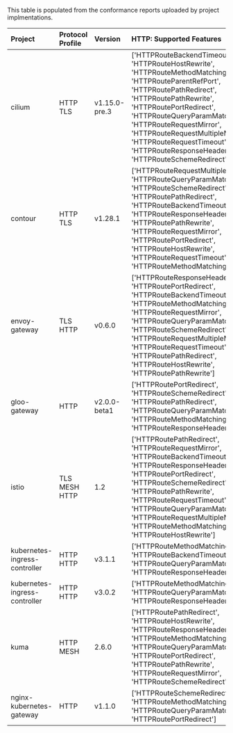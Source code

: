 This table is populated from the conformance reports uploaded by project implmentations.

| Project                       | Protocol Profile   | Version       | HTTP: Supported Features                                                                                                                                                                                                                                                                                                                                                    | MESH: Supported Features                                                                                                                                                                                                                                                                                                                          |
|:------------------------------|:-------------------|:--------------|:----------------------------------------------------------------------------------------------------------------------------------------------------------------------------------------------------------------------------------------------------------------------------------------------------------------------------------------------------------------------------|:--------------------------------------------------------------------------------------------------------------------------------------------------------------------------------------------------------------------------------------------------------------------------------------------------------------------------------------------------|
| cilium                        | HTTP TLS           | v1.15.0-pre.3 | ['HTTPRouteBackendTimeout', 'HTTPRouteHostRewrite', 'HTTPRouteMethodMatching', 'HTTPRouteParentRefPort', 'HTTPRoutePathRedirect', 'HTTPRoutePathRewrite', 'HTTPRoutePortRedirect', 'HTTPRouteQueryParamMatching', 'HTTPRouteRequestMirror', 'HTTPRouteRequestMultipleMirrors', 'HTTPRouteRequestTimeout', 'HTTPRouteResponseHeaderModification', 'HTTPRouteSchemeRedirect'] | N/A                                                                                                                                                                                                                                                                                                                                               |
| contour                       | HTTP TLS           | v1.28.1       | ['HTTPRouteRequestMultipleMirrors', 'HTTPRouteQueryParamMatching', 'HTTPRouteSchemeRedirect', 'HTTPRoutePathRedirect', 'HTTPRouteBackendTimeout', 'HTTPRouteResponseHeaderModification', 'HTTPRoutePathRewrite', 'HTTPRouteRequestMirror', 'HTTPRoutePortRedirect', 'HTTPRouteHostRewrite', 'HTTPRouteRequestTimeout', 'HTTPRouteMethodMatching']                           | N/A                                                                                                                                                                                                                                                                                                                                               |
| envoy-gateway                 | TLS HTTP           | v0.6.0        | ['HTTPRouteResponseHeaderModification', 'HTTPRoutePortRedirect', 'HTTPRouteBackendTimeout', 'HTTPRouteMethodMatching', 'HTTPRouteRequestMirror', 'HTTPRouteQueryParamMatching', 'HTTPRouteSchemeRedirect', 'HTTPRouteRequestMultipleMirrors', 'HTTPRouteRequestTimeout', 'HTTPRoutePathRedirect', 'HTTPRouteHostRewrite', 'HTTPRoutePathRewrite']                           | N/A                                                                                                                                                                                                                                                                                                                                               |
| gloo-gateway                  | HTTP               | v2.0.0-beta1  | ['HTTPRoutePortRedirect', 'HTTPRouteSchemeRedirect', 'HTTPRoutePathRedirect', 'HTTPRouteQueryParamMatching', 'HTTPRouteMethodMatching', 'HTTPRouteResponseHeaderModification']                                                                                                                                                                                              | N/A                                                                                                                                                                                                                                                                                                                                               |
| istio                         | TLS MESH HTTP      | 1.2           | ['HTTPRoutePathRedirect', 'HTTPRouteRequestMirror', 'HTTPRouteBackendTimeout', 'HTTPRouteResponseHeaderModification', 'HTTPRoutePortRedirect', 'HTTPRouteSchemeRedirect', 'HTTPRoutePathRewrite', 'HTTPRouteRequestTimeout', 'HTTPRouteQueryParamMatching', 'HTTPRouteRequestMultipleMirrors', 'HTTPRouteMethodMatching', 'HTTPRouteHostRewrite']                           | ['HTTPRouteRequestTimeout', 'HTTPRoutePathRedirect', 'HTTPRouteRequestMirror', 'HTTPRoutePathRewrite', 'HTTPRouteMethodMatching', 'HTTPRouteRequestMultipleMirrors', 'HTTPRouteBackendTimeout', 'HTTPRouteResponseHeaderModification', 'HTTPRoutePortRedirect', 'HTTPRouteSchemeRedirect', 'HTTPRouteHostRewrite', 'HTTPRouteQueryParamMatching'] |
| kubernetes-ingress-controller | HTTP HTTP          | v3.1.1        | ['HTTPRouteMethodMatching', 'HTTPRouteBackendTimeout', 'HTTPRouteQueryParamMatching', 'HTTPRouteResponseHeaderModification']                                                                                                                                                                                                                                                | N/A                                                                                                                                                                                                                                                                                                                                               |
| kubernetes-ingress-controller | HTTP HTTP          | v3.0.2        | ['HTTPRouteMethodMatching', 'HTTPRouteQueryParamMatching', 'HTTPRouteResponseHeaderModification']                                                                                                                                                                                                                                                                           | N/A                                                                                                                                                                                                                                                                                                                                               |
| kuma                          | HTTP MESH          | 2.6.0         | ['HTTPRoutePathRedirect', 'HTTPRouteHostRewrite', 'HTTPRouteResponseHeaderModification', 'HTTPRouteMethodMatching', 'HTTPRouteQueryParamMatching', 'HTTPRoutePortRedirect', 'HTTPRoutePathRewrite', 'HTTPRouteRequestMirror', 'HTTPRouteSchemeRedirect']                                                                                                                    | ['HTTPRoutePathRewrite', 'HTTPRouteRequestMirror', 'HTTPRouteSchemeRedirect', 'HTTPRoutePathRedirect', 'HTTPRouteQueryParamMatching', 'HTTPRouteResponseHeaderModification', 'HTTPRoutePortRedirect', 'HTTPRouteHostRewrite', 'HTTPRouteMethodMatching']                                                                                          |
| nginx-kubernetes-gateway      | HTTP               | v1.1.0        | ['HTTPRouteSchemeRedirect', 'HTTPRouteMethodMatching', 'HTTPRouteQueryParamMatching', 'HTTPRoutePortRedirect']                                                                                                                                                                                                                                                              | N/A                                                                                                                                                                                                                                                                                                                                               |
